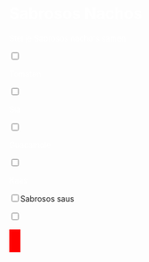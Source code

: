 <head>
  <title>Sabrosos Nachos</title>
  <style>
   body {
   background: url("https://image.freepik.com/vrije-photo/nachos-in-zwarte-kom-op-bruine-achtergrond_23-2148254329.jpg");
    background-size: cover;
    }
    input {
      border: 0;
      padding: 10px;
      font-size: 18px;
    }
    input {
      background: red;
      color: white;
    }
    h1 {
    color: white;
    }
   p {   	
    color: white;
    }
  </style>
</head>
<body>
  <h1>Sabrosos Nachos</h1>
  <p>Stel je Sabrosos nacho's samen</p>
<input type="checkbox" id="vehicle1" name="vehicle1" value="Bike"><p>Tomaten</p> 
<input type="checkbox" id="vehicle1" name="vehicle1" value="Bike"><p>Sla</p>
<input type="checkbox" id="vehicle1" name="vehicle1" value="Bike"><p>Guacamole</p>
<input type="checkbox" id="vehicle1" name="vehicle1" value="Bike"><p>Kaas</p>
  <input type="checkbox" id="vehicle1" name="vehicle1" value="Bike"<p>Sabrosos saus</p>
    <input type="checkbox" id="vehicle1" name="vehicle1" value="Bike"<p></p>
<input type="button">
</body> 	
